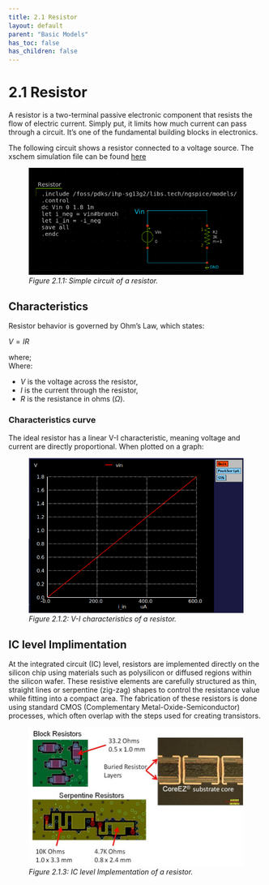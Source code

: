 ```yaml
---
title: 2.1 Resistor
layout: default
parent: "Basic Models"
has_toc: false
has_children: false
---
```


# 2.1 Resistor
A resistor is a two-terminal passive electronic component that resists the flow of electric current. Simply put, it limits how much current can pass through a circuit. It’s one of the fundamental building blocks in electronics.

The following circuit shows a resistor connected to a voltage source. The xschem simulation file can be found [here](\simulation_files\xschem\01_Resistor_DC_sweep.sch)
<figure>
  <img src="images/sch_resistor_xschem.png" alt="Resistor V-I curve" width="500">
  <figcaption><em>Figure 2.1.1: Simple circuit of a resistor.</em></figcaption>
</figure>

## Characteristics
Resistor behavior is governed by Ohm’s Law, which states:

$V=IR$

where;
<br>
Where:

- $V$ is the voltage across the resistor,
- $I$ is the current through the resistor,
- $R$ is the resistance in ohms ($Ω$).

### Characteristics curve
The ideal resistor has a linear V-I characteristic, meaning voltage and current are directly proportional. When plotted on a graph:
<figure>
  <img src="images/plot_VIR.png" alt="Resistor V-I curve" width="500">
  <figcaption><em>Figure 2.1.2: V-I characteristics of a resistor.</em></figcaption>
</figure>

## IC level Implimentation
At the integrated circuit (IC) level, resistors are implemented directly on the silicon chip using materials such as polysilicon or diffused regions within the silicon wafer. These resistive elements are carefully structured as thin, straight lines or serpentine (zig-zag) shapes to control the resistance value while fitting into a compact area. The fabrication of these resistors is done using standard CMOS (Complementary Metal-Oxide-Semiconductor) processes, which often overlap with the steps used for creating transistors.

<figure>
  <img src="images/img_res_in_IC.png" alt="Resistor V-I curve" width="500">
  <figcaption><em>Figure 2.1.3: IC level Implementation of a resistor.</em></figcaption>
</figure>
